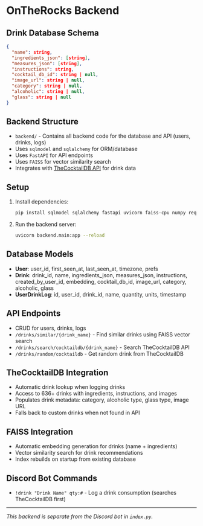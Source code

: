 # OnTheRocks Backend

## Drink Database Schema
```json
{
  "name": string,
  "ingredients_json": [string],
  "measures_json": [string],
  "instructions": string,
  "cocktail_db_id": string | null,
  "image_url": string | null,
  "category": string | null,
  "alcoholic": string | null,
  "glass": string | null
}
```

## Backend Structure

- `backend/` - Contains all backend code for the database and API (users, drinks, logs)
- Uses `sqlmodel` and `sqlalchemy` for ORM/database
- Uses `FastAPI` for API endpoints
- Uses `FAISS` for vector similarity search
- Integrates with [TheCocktailDB API](https://www.thecocktaildb.com/) for drink data

## Setup

1. Install dependencies:
   ```bash
   pip install sqlmodel sqlalchemy fastapi uvicorn faiss-cpu numpy requests
   ```
2. Run the backend server:
   ```bash
   uvicorn backend.main:app --reload
   ```

## Database Models
- **User**: user_id, first_seen_at, last_seen_at, timezone, prefs
- **Drink**: drink_id, name, ingredients_json, measures_json, instructions, created_by_user_id, embedding, cocktail_db_id, image_url, category, alcoholic, glass
- **UserDrinkLog**: id, user_id, drink_id, name, quantity, units, timestamp

## API Endpoints
- CRUD for users, drinks, logs
- `/drinks/similar/{drink_name}` - Find similar drinks using FAISS vector search
- `/drinks/search/cocktaildb/{drink_name}` - Search TheCocktailDB API
- `/drinks/random/cocktaildb` - Get random drink from TheCocktailDB

## TheCocktailDB Integration
- Automatic drink lookup when logging drinks
- Access to 636+ drinks with ingredients, instructions, and images
- Populates drink metadata: category, alcoholic type, glass type, image URL
- Falls back to custom drinks when not found in API

## FAISS Integration
- Automatic embedding generation for drinks (name + ingredients)
- Vector similarity search for drink recommendations
- Index rebuilds on startup from existing database

## Discord Bot Commands
- `!drink "Drink Name" qty:#` - Log a drink consumption (searches TheCocktailDB first)

---

*This backend is separate from the Discord bot in `index.py`.* 